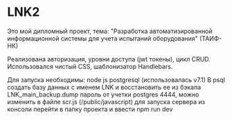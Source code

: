 # LNK2
Это мой дипломный проект, тема: 
"Разработка автоматизированной информационной системы для учета испытаний оборудования" (ТАИФ-НК)
 
Реализована авторизация, уровни доступа (jwt токены), цикл CRUD.
Иcпользовался чистый CSS, шаблонизатор Handlebars.
 
Для запуска необходимы:
node js
postgresql (использовалась v7.1)
В psql создать базу данных с именем LNK и восстановить ее из бэкапа
LNK_main_backup.dump
пароль от учетки postgres 4444, можно изменить в файле scr.js (/public/javascript)
для запуска  сервера из консоли перейти в папку проекта и ввести
npm run dev
